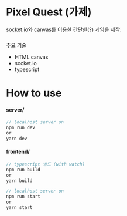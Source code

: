 # Pixel Quest (가제)

socket.io와 canvas를 이용한 간단한(?) 게임을 제작.

###

주요 기술

- HTML canvas
- socket.io
- typescript

# How to use

#### server/

```jsx
// localhost server on
npm run dev
or
yarn dev
```

#### frontend/

```jsx
// typescript 빌드 (with watch)
npm run build
or
yarn build
```

```jsx
// localhost server on
npm run start
or
yarn start
```
